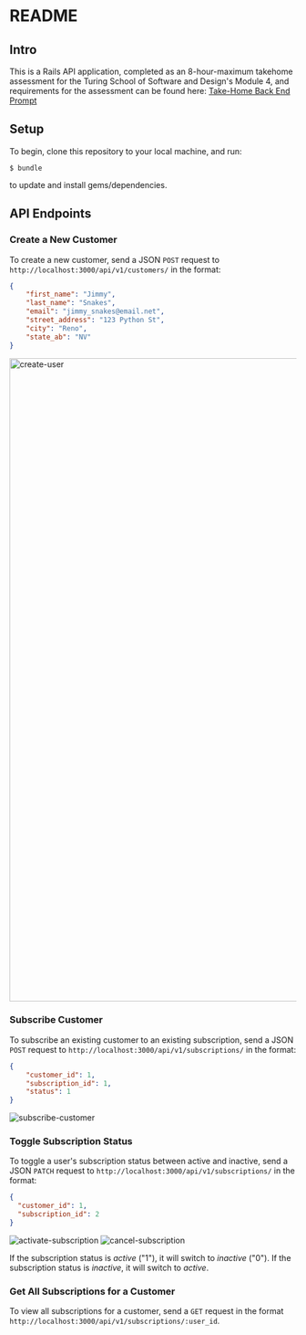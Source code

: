 # README

## Intro

This is a Rails API application, completed as an 8-hour-maximum takehome assessment for the Turing School of Software and Design's Module 4, and requirements for the assessment can be found here: [Take-Home Back End Prompt](https://mod4.turing.edu/projects/take_home/take_home_be)

## Setup

To begin, clone this repository to your local machine, and run:

`$ bundle`

to update and install gems/dependencies.

## API Endpoints

### Create a New Customer

To create a new customer, send a JSON `POST` request to `http://localhost:3000/api/v1/customers/` in the format:

```json
{
    "first_name": "Jimmy",
    "last_name": "Snakes",
    "email": "jimmy_snakes@email.net",
    "street_address": "123 Python St",
    "city": "Reno",
    "state_ab": "NV"
}
```

<img width="1127" alt="create-user" src="https://user-images.githubusercontent.com/17027357/199339878-30adbea2-3f27-4f5c-aa24-02f0b6e9c4f2.png">

### Subscribe Customer

To subscribe an existing customer to an existing subscription, send a JSON `POST` request to `http://localhost:3000/api/v1/subscriptions/` in the format:

```json
{
    "customer_id": 1,
    "subscription_id": 1,
    "status": 1
}
```

![subscribe-customer](https://user-images.githubusercontent.com/17027357/199339899-6a7a630a-9cd8-4326-a31e-3150c4201e66.png)

### Toggle Subscription Status

To toggle a user's subscription status between active and inactive, send a JSON `PATCH` request to `http://localhost:3000/api/v1/subscriptions/` in the format:

```json
{
  "customer_id": 1,
  "subscription_id": 2
}
```

![activate-subscription](https://user-images.githubusercontent.com/17027357/199339939-e1df236c-f00a-4462-8023-736cf4fbfaf5.png)
![cancel-subscription](https://user-images.githubusercontent.com/17027357/199339952-09c9d9cc-c83d-43de-be7f-8fe32ae9d56a.png)


If the subscription status is *active* ("1"), it will switch to *inactive* ("0"). If the subscription status is *inactive*, it will switch to *active*.

### Get All Subscriptions for a Customer

To view all subscriptions for a customer, send a `GET` request in the format `http://localhost:3000/api/v1/subscriptions/:user_id`.


